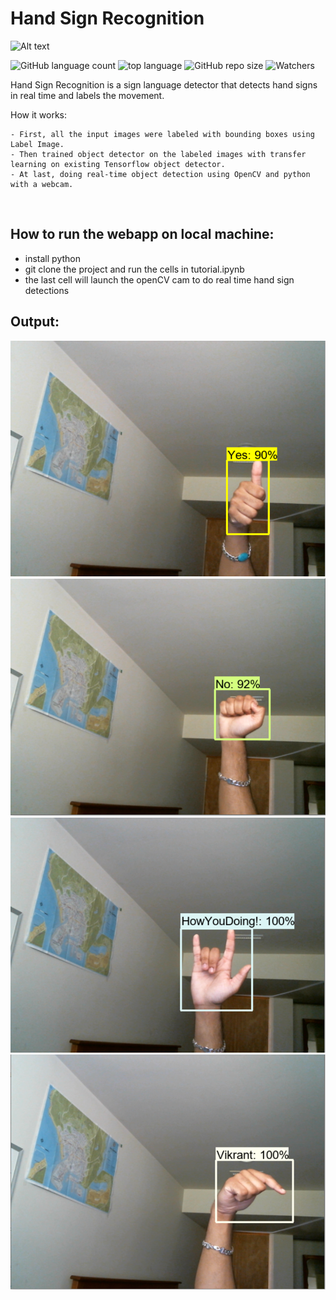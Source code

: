 
# Hand Sign Recognition
![Alt text](HandSignRecognition/../Tensorflow/workspace/images/hu.jpg)

![GitHub language count](https://img.shields.io/github/languages/count/Vikrant00/Campgrounds)
![top language](https://img.shields.io/github/languages/top/Vikrant00/Campgrounds)
![GitHub repo size](https://img.shields.io/github/repo-size/Vikrant00/Campgrounds)
![Watchers](https://img.shields.io/github/watchers/Vikrant00/Campgrounds?style=social)

 Hand Sign Recognition is a sign language detector that detects hand signs in real time and labels the movement.
 
 How it works:
```
- First, all the input images were labeled with bounding boxes using Label Image.
- Then trained object detector on the labeled images with transfer learning on existing Tensorflow object detector.
- At last, doing real-time object detection using OpenCV and python with a webcam.
```
<br>

## How to run the webapp on local machine:
- install python
- git clone the project and run the cells in tutorial.ipynb
- the last cell will launch the openCV cam to do real time hand sign detections

## Output:
![Alt text](HandSignRecognition/../Tensorflow/workspace/images/1.png)
![Alt text](HandSignRecognition/../Tensorflow/workspace/images/2.png)
![Alt text](HandSignRecognition/../Tensorflow/workspace/images/3.png)
![Alt text](HandSignRecognition/../Tensorflow/workspace/images/4.png)
